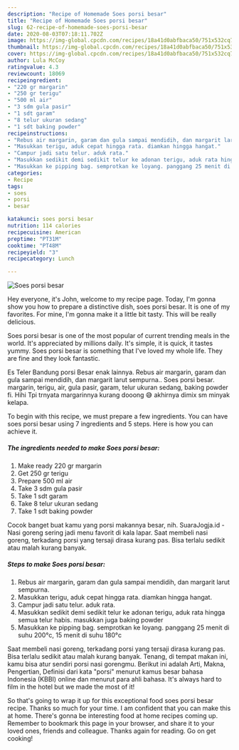 ```yaml
---
description: "Recipe of Homemade Soes porsi besar"
title: "Recipe of Homemade Soes porsi besar"
slug: 62-recipe-of-homemade-soes-porsi-besar
date: 2020-08-03T07:18:11.702Z
image: https://img-global.cpcdn.com/recipes/18a41d0abfbaca50/751x532cq70/soes-porsi-besar-foto-resep-utama.jpg
thumbnail: https://img-global.cpcdn.com/recipes/18a41d0abfbaca50/751x532cq70/soes-porsi-besar-foto-resep-utama.jpg
cover: https://img-global.cpcdn.com/recipes/18a41d0abfbaca50/751x532cq70/soes-porsi-besar-foto-resep-utama.jpg
author: Lula McCoy
ratingvalue: 4.3
reviewcount: 18069
recipeingredient:
- "220 gr margarin"
- "250 gr terigu"
- "500 ml air"
- "3 sdm gula pasir"
- "1 sdt garam"
- "8 telur ukuran sedang"
- "1 sdt baking powder"
recipeinstructions:
- "Rebus air margarin, garam dan gula sampai mendidih, dan margarit larut sempurna."
- "Masukkan terigu, aduk cepat hingga rata. diamkan hingga hangat."
- "Campur jadi satu telur. aduk rata."
- "Masukkan sedikit demi sedikit telur ke adonan terigu, aduk rata hingga semua telur habis. masukkan juga baking powder"
- "Masukkan ke pipping bag. semprotkan ke loyang. panggang 25 menit di suhu 200°c, 15 menit di suhu 180°c"
categories:
- Recipe
tags:
- soes
- porsi
- besar

katakunci: soes porsi besar 
nutrition: 114 calories
recipecuisine: American
preptime: "PT31M"
cooktime: "PT48M"
recipeyield: "3"
recipecategory: Lunch

---
```



![Soes porsi besar](https://img-global.cpcdn.com/recipes/18a41d0abfbaca50/751x532cq70/soes-porsi-besar-foto-resep-utama.jpg)

Hey everyone, it's John, welcome to my recipe page. Today, I'm gonna show you how to prepare a distinctive dish, soes porsi besar. It is one of my favorites. For mine, I'm gonna make it a little bit tasty. This will be really delicious.

Soes porsi besar is one of the most popular of current trending meals in the world. It's appreciated by millions daily. It's simple, it is quick, it tastes yummy. Soes porsi besar is something that I've loved my whole life. They are fine and they look fantastic.

Es Teler Bandung porsi Besar enak lainnya. Rebus air margarin, garam dan gula sampai mendidih, dan margarit larut sempurna.. Soes porsi besar. margarin, terigu, air, gula pasir, garam, telur ukuran sedang, baking powder fi. Hihi Tpi trnyata margarinnya kurang dooong 😅 akhirnya dimix sm minyak kelapa.


To begin with this recipe, we must prepare a few ingredients. You can have soes porsi besar using 7 ingredients and 5 steps. Here is how you can achieve it.

<!--inarticleads1-->

##### The ingredients needed to make Soes porsi besar:

1. Make ready 220 gr margarin
1. Get 250 gr terigu
1. Prepare 500 ml air
1. Take 3 sdm gula pasir
1. Take 1 sdt garam
1. Take 8 telur ukuran sedang
1. Take 1 sdt baking powder


Cocok banget buat kamu yang porsi makannya besar, nih. SuaraJogja.id - Nasi goreng sering jadi menu favorit di kala lapar. Saat membeli nasi goreng, terkadang porsi yang tersaji dirasa kurang pas. Bisa terlalu sedikit atau malah kurang banyak. 

<!--inarticleads2-->

##### Steps to make Soes porsi besar:

1. Rebus air margarin, garam dan gula sampai mendidih, dan margarit larut sempurna.
1. Masukkan terigu, aduk cepat hingga rata. diamkan hingga hangat.
1. Campur jadi satu telur. aduk rata.
1. Masukkan sedikit demi sedikit telur ke adonan terigu, aduk rata hingga semua telur habis. masukkan juga baking powder
1. Masukkan ke pipping bag. semprotkan ke loyang. panggang 25 menit di suhu 200°c, 15 menit di suhu 180°c


Saat membeli nasi goreng, terkadang porsi yang tersaji dirasa kurang pas. Bisa terlalu sedikit atau malah kurang banyak. Tenang, di tempat makan ini, kamu bisa atur sendiri porsi nasi gorengmu. Berikut ini adalah Arti, Makna, Pengertian, Definisi dari kata &#34;porsi&#34; menurut kamus besar bahasa Indonesia (KBBI) online dan menurut para ahli bahasa. It&#39;s always hard to film in the hotel but we made the most of it! 

So that's going to wrap it up for this exceptional food soes porsi besar recipe. Thanks so much for your time. I am confident that you can make this at home. There's gonna be interesting food at home recipes coming up. Remember to bookmark this page in your browser, and share it to your loved ones, friends and colleague. Thanks again for reading. Go on get cooking!
